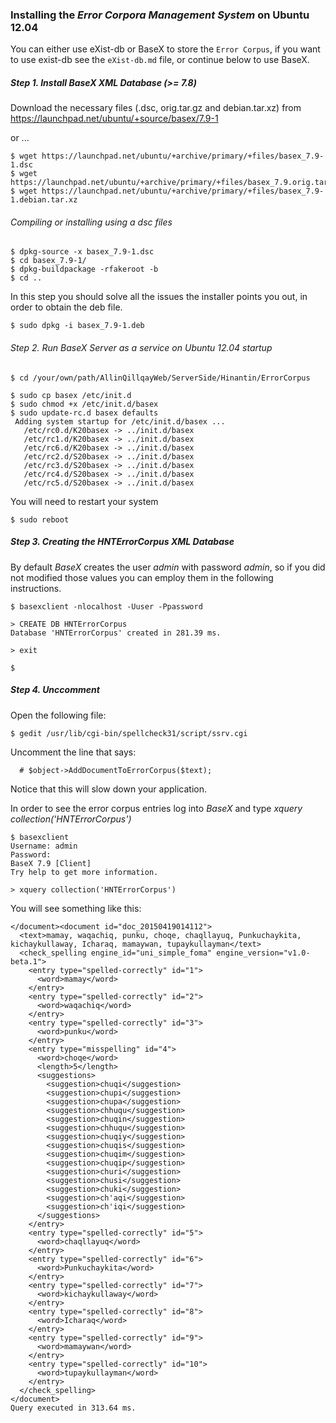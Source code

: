 ### Installing the *Error Corpora Management System* on Ubuntu 12.04

You can either use eXist-db or BaseX to store the `Error Corpus`, if you want to use exist-db see the `eXist-db.md` file, or continue below to use BaseX.

##### Step 1. Install BaseX XML Database (>= 7.8)

Download the necessary files (.dsc, orig.tar.gz and debian.tar.xz) from https://launchpad.net/ubuntu/+source/basex/7.9-1

or ...

```
$ wget https://launchpad.net/ubuntu/+archive/primary/+files/basex_7.9-1.dsc
$ wget https://launchpad.net/ubuntu/+archive/primary/+files/basex_7.9.orig.tar.gz
$ wget https://launchpad.net/ubuntu/+archive/primary/+files/basex_7.9-1.debian.tar.xz
```

###### Compiling or installing using a dsc files

```
$ dpkg-source -x basex_7.9-1.dsc
$ cd basex_7.9-1/
$ dpkg-buildpackage -rfakeroot -b
$ cd ..
```

In this step you should solve all the issues the installer points you out,
in order to obtain the deb file.

```
$ sudo dpkg -i basex_7.9-1.deb
```

###### Step 2. Run BaseX Server as a *service* on Ubuntu 12.04 startup

```
$ cd /your/own/path/AllinQillqayWeb/ServerSide/Hinantin/ErrorCorpus

$ sudo cp basex /etc/init.d
$ sudo chmod +x /etc/init.d/basex
$ sudo update-rc.d basex defaults
 Adding system startup for /etc/init.d/basex ...
   /etc/rc0.d/K20basex -> ../init.d/basex
   /etc/rc1.d/K20basex -> ../init.d/basex
   /etc/rc6.d/K20basex -> ../init.d/basex
   /etc/rc2.d/S20basex -> ../init.d/basex
   /etc/rc3.d/S20basex -> ../init.d/basex
   /etc/rc4.d/S20basex -> ../init.d/basex
   /etc/rc5.d/S20basex -> ../init.d/basex
```

You will need to restart your system

```
$ sudo reboot
```

##### Step 3. Creating the *HNTErrorCorpus* XML Database

By default *BaseX* creates the user *admin* with password *admin*, so if you did not modified those values you can employ them in the following instructions.

```
$ basexclient -nlocalhost -Uuser -Ppassword

> CREATE DB HNTErrorCorpus
Database 'HNTErrorCorpus' created in 281.39 ms.

> exit 

$ 
```

##### Step 4. Unccomment 

Open the following file:
```
$ gedit /usr/lib/cgi-bin/spellcheck31/script/ssrv.cgi
```
Uncomment the line that says:
```
  # $object->AddDocumentToErrorCorpus($text);
```

Notice that this will slow down your application.

In order to see the error corpus entries log into *BaseX* and type *xquery collection('HNTErrorCorpus')*

```
$ basexclient              
Username: admin
Password: 
BaseX 7.9 [Client]
Try help to get more information.

> xquery collection('HNTErrorCorpus')
```

You will see something like this:

```
</document><document id="doc_20150419014112">
  <text>mamay, waqachiq, punku, choqe, chaqllayuq, Punkuchaykita, kichaykullaway, Icharaq, mamaywan, tupaykullayman</text>
  <check_spelling engine_id="uni_simple_foma" engine_version="v1.0-beta.1">
    <entry type="spelled-correctly" id="1">
      <word>mamay</word>
    </entry>
    <entry type="spelled-correctly" id="2">
      <word>waqachiq</word>
    </entry>
    <entry type="spelled-correctly" id="3">
      <word>punku</word>
    </entry>
    <entry type="misspelling" id="4">
      <word>choqe</word>
      <length>5</length>
      <suggestions>
        <suggestion>chuqi</suggestion>
        <suggestion>chupi</suggestion>
        <suggestion>chupa</suggestion>
        <suggestion>chhuqu</suggestion>
        <suggestion>chuqin</suggestion>
        <suggestion>chhuqu</suggestion>
        <suggestion>chuqiy</suggestion>
        <suggestion>chuqis</suggestion>
        <suggestion>chuqim</suggestion>
        <suggestion>chuqip</suggestion>
        <suggestion>churi</suggestion>
        <suggestion>chusi</suggestion>
        <suggestion>chuki</suggestion>
        <suggestion>ch'aqi</suggestion>
        <suggestion>ch'iqi</suggestion>
      </suggestions>
    </entry>
    <entry type="spelled-correctly" id="5">
      <word>chaqllayuq</word>
    </entry>
    <entry type="spelled-correctly" id="6">
      <word>Punkuchaykita</word>
    </entry>
    <entry type="spelled-correctly" id="7">
      <word>kichaykullaway</word>
    </entry>
    <entry type="spelled-correctly" id="8">
      <word>Icharaq</word>
    </entry>
    <entry type="spelled-correctly" id="9">
      <word>mamaywan</word>
    </entry>
    <entry type="spelled-correctly" id="10">
      <word>tupaykullayman</word>
    </entry>
  </check_spelling>
</document>
Query executed in 313.64 ms.

```


